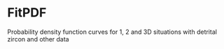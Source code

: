 # FitPDF
 Probability density function curves for 1, 2 and 3D situations with detrital zircon and other data
